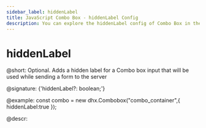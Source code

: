 ```yaml
---
sidebar_label: hiddenLabel
title: JavaScript Combo Box - hiddenLabel Config 
description: You can explore the hiddenLabel config of Combo Box in the documentation of the DHTMLX JavaScript UI library. Browse developer guides and API reference, try out code examples and live demos, and download a free 30-day evaluation version of DHTMLX Suite 7.
---
```


# hiddenLabel

@short: Optional. Adds a hidden label for a Combo box input that will be used while sending a form to the server

@signature: {'hiddenLabel?: boolean;'}

@example:
const combo = new dhx.Combobox("combo_container",{
    hiddenLabel:true
});

@descr:

[comment]: # (@related: combobox/how_to_start.md#initialize-combobox combobox/configuration.md#hidden-label)
